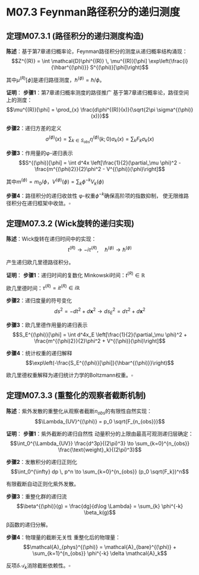 # M07.3 Feynman路径积分的递归测度

## 定理M07.3.1 (路径积分的递归测度构造)

**陈述**：基于第7章递归概率论，Feynman路径积分的测度从递归概率结构涌现：
$$Z^{(R)} = \int \mathcal{D}\phi^{(R)} \, \mu^{(R)}[\phi] \exp\left(\frac{i}{\hbar^{(\phi)}} S^{(\phi)}[\phi]\right)$$

其中$\mu^{(R)}[\phi]$是递归路径测度，$\hbar^{(\phi)} = \hbar / \phi$。

**证明**：
**步骤1**：第7章递归概率测度的路径推广
基于第7章递归概率论，路径空间上的测度：
$$\mu^{(R)}[\phi] = \prod_{x} \frac{d\phi^{(R)}(x)}{\sqrt{2\pi \sigma^{(\phi)}(x)}}$$

**步骤2**：递归方差的定义
$$\sigma^{(\phi)}(x) = \sum_{k \in S_{obs}} \eta^{(\phi)}(k;0) \sigma_k(x) = \sum_k F_k \sigma_k(x)$$

**步骤3**：作用量的φ-递归表示
$$S^{(\phi)}[\phi] = \int d^4x \left[\frac{1}{2}(\partial_\mu \phi)^2 - \frac{m^{(\phi)2}}{2}\phi^2 - V^{(\phi)}(\phi)\right]$$

其中$m^{(\phi)} = m_0 / \phi$，$V^{(\phi)}(\phi) = \sum_k \phi^{-k} V_k(\phi)$

**步骤4**：路径积分的递归收敛性
φ-权重$\phi^{-k}$确保高阶项的指数抑制，
使无限维路径积分在递归框架中收敛。$\square$

## 定理M07.3.2 (Wick旋转的递归实现)

**陈述**：Wick旋转在递归时间中的实现：
$$t^{(R)} \to -i\tau^{(R)}, \quad \hbar^{(\phi)} \to \hbar^{(\phi)}$$

产生递归欧几里德路径积分。

**证明**：
**步骤1**：递归时间的复数化
Minkowski时间：$t^{(R)} \in \mathbb{R}$

欧几里德时间：$\tau^{(R)} = it^{(R)} \in i\mathbb{R}$

**步骤2**：递归度量的符号变化
$$ds^2 = -dt^2 + d\mathbf{x}^2 \to ds_E^2 = d\tau^2 + d\mathbf{x}^2$$

**步骤3**：欧几里德作用量的递归表示
$$S_E^{(\phi)}[\phi] = \int d^4x_E \left[\frac{1}{2}(\partial_\mu \phi)^2 + \frac{m^{(\phi)2}}{2}\phi^2 + V^{(\phi)}(\phi)\right]$$

**步骤4**：统计权重的递归解释
$$\exp\left(-\frac{S_E^{(\phi)}[\phi]}{\hbar^{(\phi)}}\right)$$

欧几里德权重解释为递归统计力学的Boltzmann权重。$\square$

## 定理M07.3.3 (重整化的观察者截断机制)

**陈述**：紫外发散的重整化从观察者截断$n_{obs}$的有限性自然实现：
$$\Lambda_{UV}^{(\phi)} = p_0 \sqrt{F_{n_{obs}}}$$

**证明**：
**步骤1**：紫外截断的递归自然性
动量积分的上限由最高可观测递归层确定：
$$\int_0^{\Lambda_{UV}} \frac{d^3p}{(2\pi)^3} \to \sum_{k=0}^{n_{obs}} \frac{\text{weight}_k}{(2\pi)^3}$$

**步骤2**：发散积分的递归正则化
$$\int_0^{\infty} dp \, p^n \to \sum_{k=0}^{n_{obs}} (p_0 \sqrt{F_k})^n$$

有限截断自动正则化紫外发散。

**步骤3**：重整化群的递归流
$$\beta^{(\phi)}(g) = \frac{dg}{d\log \Lambda} = \sum_{k} \phi^{-k} \beta_k(g)$$

β函数的递归分解。

**步骤4**：物理量的截断无关性
重整化后的物理量：
$$\mathcal{A}_{phys}^{(\phi)} = \mathcal{A}_{bare}^{(\phi)} + \sum_{k=1}^{n_{obs}} \phi^{-k} \delta \mathcal{A}_k$$

反项$\delta \mathcal{A}_k$消除截断依赖性。$\square$